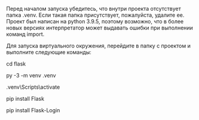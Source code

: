Перед началом запуска убедитесь, что внутри проекта отсутствует папка .venv. Если такая папка присутствует, пожалуйста, удалите ее. Проект был написан на python 3.9.5, поэтому возможно, что в более новых версиях интерпретатор может выдавать ошибки при выполнении команд import.

Для запуска виртуального окружения, перейдите в папку с проектом и выполните следующие команды:

cd flask

py -3 -m venv .venv

.venv\Scripts\activate

pip install Flask

pip install Flask-Login
